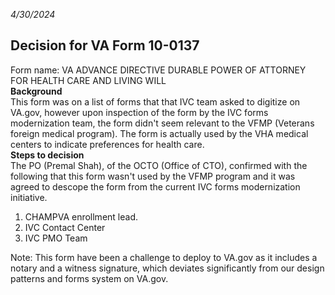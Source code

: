 *4/30/2024*

## Decision for VA Form 10-0137 
Form name: VA ADVANCE DIRECTIVE DURABLE POWER OF ATTORNEY FOR HEALTH CARE AND LIVING WILL  
**Background**  
This form was on a list of forms that that IVC team asked to digitize on VA.gov, however upon inspection of the form by the IVC forms modernization team, the form didn't seem relevant to the VFMP (Veterans foreign medical program).  The form is actually used by the VHA medical centers to indicate preferences for health care.  
**Steps to decision**  
The PO (Premal Shah), of the OCTO (Office of CTO), confirmed with the following that this form wasn't used by the VFMP program and it was agreed to descope the form from the current IVC forms modernization initiative. 

 1. CHAMPVA enrollment lead. 
 2. IVC Contact Center 
 3. IVC PMO Team 

Note: This form have been a challenge to deploy to VA.gov as it includes a notary and a witness signature, which deviates significantly from our design patterns and forms system on VA.gov.
